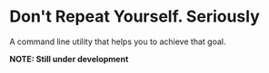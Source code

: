 # Don't Repeat Yourself. Seriously

A command line utility that helps you to achieve that goal.

**NOTE: Still under development**

